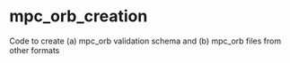 # mpc_orb_creation
Code to create (a) mpc_orb validation schema and (b) mpc_orb files from other formats
